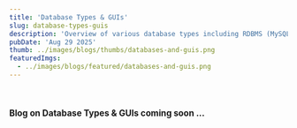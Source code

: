 ```yaml
---
title: 'Database Types & GUIs'
slug: database-types-guis
description: 'Overview of various database types including RDBMS (MySQL, PostgreSQL, Oracle), NoSQL (MongoDB, Cassandra), OODBMS (objectDB, db4o) & popular GUIs like DBeaver, MySQL Workbench, phpMyAdmin, pgAdmin, and MongoDB Atlas.'
pubDate: 'Aug 29 2025'
thumb: ../images/blogs/thumbs/databases-and-guis.png
featuredImgs: 
  - ../images/blogs/featured/databases-and-guis.png
---
```


<br>

<h4 style="font-size: 1.1em; font-weight: bold;">Blog on Database Types & GUIs coming soon ... </h4>

<br>
